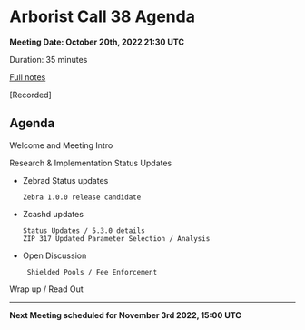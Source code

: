 # Arborist Call 38 Agenda

**Meeting Date: October 20th, 2022 21:30 UTC**

Duration: 35 minutes

[Full notes](https://github.com/ZcashCommunityGrants/arboretum-notes/blob/main/AllArboristCallNotes/Arborist%20Call%2038-Notes.md)

[Recorded]


## Agenda

Welcome and Meeting Intro

Research & Implementation Status Updates

+ Zebrad Status updates 

      Zebra 1.0.0 release candidate 
       

+ Zcashd updates
 
      Status Updates / 5.3.0 details 
      ZIP 317 Updated Parameter Selection / Analysis


+ Open Discussion
    
       Shielded Pools / Fee Enforcement 
   


Wrap up / Read Out

___

**Next Meeting scheduled for November 3rd 2022, 15:00 UTC**